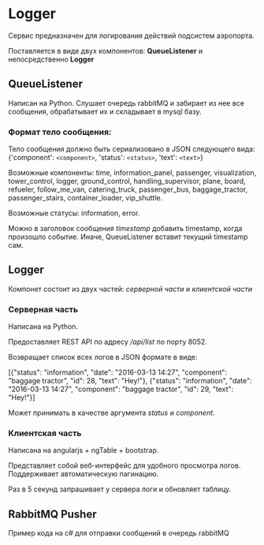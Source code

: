 # Logger

Сервис предназначен для логирования действий подсистем аэропорта.

Поставляется в виде двух компонентов: **QueueListener** и непосредственно **Logger**

## QueueListener

Написан на Python.
Слушает очередь rabbitMQ и забирает из нее все сообщения, обрабатывает их и складывает в mysql базу.

### Формат тело сообщения:
Тело сообщения должно быть сериализовано в JSON следующего вида:
{'component': `<component>`, 'status': `<status>`, 'text': `<text>`}

Возможные компоненты:
time, information_panel, passenger, visualization, tower_control, logger, ground_control, handling_supervisor, plane, board, refueler, follow_me_van, catering_truck, passenger_bus, baggage_tractor, passenger_stairs, container_loader, vip_shuttle.

Возможные статусы:
information, error.

Можно в заголовок сообщения _timestamp_ добавить timestamp, когда произошло событие. Иначе, QueueListener вставит текущий timestamp сам.

## Logger

Компонет состоит из двух частей: *серверной части* и *клиентской части*

### Серверная часть

Написана на Python.

Предоставляет REST API по адресу */api/list* по порту 8052.

Возвращает список всех логов в JSON формате в виде:

[{"status": "information", "date": "2016-03-13 14:27", "component": "baggage tractor", "id": 28, "text": "Hey!"}, {"status": "information", "date": "2016-03-13 14:27", "component": "baggage tractor", "id": 29, "text": "Hey!"}]

Может принимать в качестве аргумента *status* и *component*.

### Клиентская часть

Написана на angularjs + ngTable + bootstrap.

Представляет собой веб-интерфейс для удобного просмотра логов. Поддерживает автоматическую пагинацию.

Раз в 5 секунд запрашивает у сервера логи и обновляет таблицу.

## RabbitMQ Pusher

Пример кода на c# для отправки сообщений в очередь rabbitMQ
